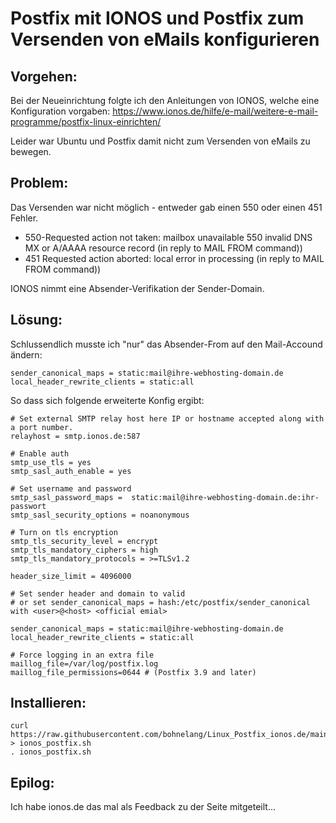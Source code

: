 # Postfix mit IONOS und Postfix zum Versenden von eMails konfigurieren

## Vorgehen:
Bei der Neueinrichtung folgte ich den Anleitungen von IONOS, welche eine Konfiguration vorgaben:
https://www.ionos.de/hilfe/e-mail/weitere-e-mail-programme/postfix-linux-einrichten/

Leider war Ubuntu und Postfix damit nicht zum Versenden von eMails zu bewegen.

## Problem:
Das Versenden war nicht möglich - entweder gab einen 550 oder einen 451 Fehler. 

- 550-Requested action not taken: mailbox unavailable 550 invalid DNS MX or A/AAAA resource record (in reply to MAIL FROM command))
- 451 Requested action aborted: local error in processing (in reply to MAIL FROM command))

IONOS nimmt eine Absender-Verifikation der Sender-Domain. 

## Lösung:
Schlussendlich musste ich "nur" das Absender-From auf den Mail-Accound ändern:
```
sender_canonical_maps = static:mail@ihre-webhosting-domain.de
local_header_rewrite_clients = static:all
```

So dass sich folgende erweiterte Konfig ergibt:
```
# Set external SMTP relay host here IP or hostname accepted along with a port number.
relayhost = smtp.ionos.de:587

# Enable auth
smtp_use_tls = yes
smtp_sasl_auth_enable = yes

# Set username and password
smtp_sasl_password_maps =  static:mail@ihre-webhosting-domain.de:ihr-passwort
smtp_sasl_security_options = noanonymous

# Turn on tls encryption
smtp_tls_security_level = encrypt
smtp_tls_mandatory_ciphers = high
smtp_tls_mandatory_protocols = >=TLSv1.2

header_size_limit = 4096000

# Set sender header and domain to valid
# or set sender_canonical_maps = hash:/etc/postfix/sender_canonical with <user>@<host> <official emial>

sender_canonical_maps = static:mail@ihre-webhosting-domain.de
local_header_rewrite_clients = static:all

# Force logging in an extra file
maillog_file=/var/log/postfix.log
maillog_file_permissions=0644 # (Postfix 3.9 and later)
```

## Installieren:
```
curl  https://raw.githubusercontent.com/bohnelang/Linux_Postfix_ionos.de/main/ionos_postfix.sh > ionos_postfix.sh
. ionos_postfix.sh
```

## Epilog:
Ich habe ionos.de das mal als Feedback zu der Seite mitgeteilt...
